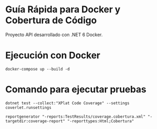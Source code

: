 # Guía Rápida para Docker y Cobertura de Código
Proyecto API desarrollado con .NET 6 Docker.

# Ejecución con Docker
`docker-compose up --build -d`

# Comando para ejecutar pruebas
`dotnet test --collect:"XPlat Code Coverage" --settings coverlet.runsettings`

`reportgenerator "-reports:TestResults/coverage.cobertura.xml" "-targetdir:coverage-report" "-reporttypes:Html;Cobertura"`

